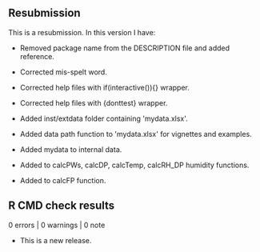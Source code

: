 ## Resubmission
This is a resubmission. In this version I have:

* Removed package name from the DESCRIPTION file and added reference.

* Corrected mis-spelt word. 

* Corrected help files with if(interactive()){} wrapper.

* Corrected help files with {donttest} wrapper.

* Added inst/extdata folder containing 'mydata.xlsx'. 

* Added data path function to 'mydata.xlsx' for vignettes and examples. 

* Added mydata to internal data. 

* Added to calcPWs, calcDP, calcTemp, calcRH_DP humidity functions.

* Added to calcFP function.


## R CMD check results

0 errors | 0 warnings | 0 note

* This is a new release.
